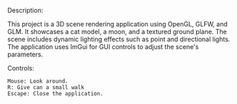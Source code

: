Description:

This project is a 3D scene rendering application using OpenGL, GLFW, and GLM. 
It showcases a cat model, a moon, and a textured ground plane. 
The scene includes dynamic lighting effects such as point and directional lights. 
The application uses ImGui for GUI controls to adjust the scene's parameters.

Controls:

    Mouse: Look around.
    R: Give can a small walk
    Escape: Close the application.

